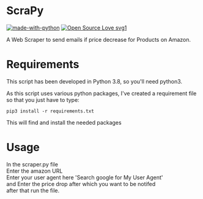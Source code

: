 # ScraPy
[![made-with-python](https://img.shields.io/badge/Made%20with-Python-1f425f.svg)](https://www.python.org/) [![Open Source Love svg1](https://badges.frapsoft.com/os/v1/open-source.svg?v=103)](https://github.com/ellerbrock/open-source-badges/)

A Web Scraper to send emails if price decrease for Products on Amazon.

Requirements
============

This script has been developed in Python 3.8, so you'll need python3.

As this script uses various python packages, I've created a requirement file so
that you just have to type:

```
pip3 install -r requirements.txt
```

This will find and install the needed packages

Usage
=====
In the scraper.py file\
Enter the amazon URL\
Enter your user agent here 'Search google for My User Agent'\
and Enter the price drop after which you want to be notifed\
after that run the file.

